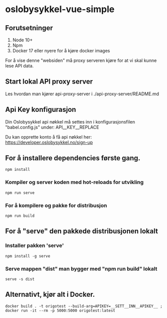 # oslobysykkel-vue-simple

## Forutsetninger

1. Node 10+
2. Npm  
3. Docker 17 eller nyere for å kjøre docker images

For å vise denne "websiden" må proxy serveren kjøre for at vi skal kunne lese API data.

## Start lokal API proxy server

Les hvordan man kjører api-proxy-server i ./api-proxy-server/README.md


## Api Key konfigurasjon
Din Oslobysykkel api nøkkel må settes inn i konfigurasjonsfilen "babel.config.js" under: API__KEY__REPLACE

Du kan opprette konto å få api nøkkel her: https://developer.oslobysykkel.no/sign-up


## For å installere dependencies første gang. 
```
npm install
```

### Kompiler og server koden med hot-reloads for utvikling
```
npm run serve
```

### For å kompilere og pakke for distribusjon
```
npm run build
```



## For å "serve" den pakkede distribusjonen lokalt

### Installer pakken 'serve' 
```
npm install -g serve
```
### Serve mappen "dist"  man bygger med "npm run build" lokalt
```
serve -s dist
```


## Alternativt, kjør alt i Docker.
```
docker build . -t origotest --build-arg=APIKEY=__SETT__INN__APIKEY__ ; docker run -it --rm -p 5000:5000 origotest:latest
```
